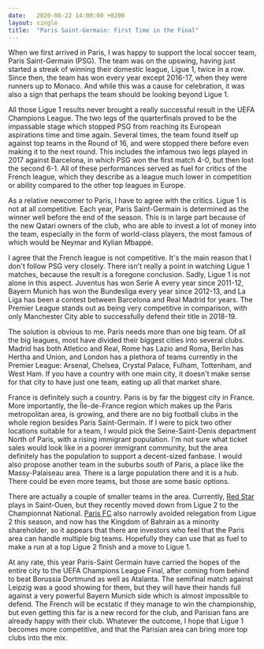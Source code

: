 ```yaml
---
date:   2020-08-22 14:00:00 +0200
layout: single
title:  "Paris Saint-Germain: First Time in the Final"
---
```

When we first arrived in Paris, I was happy to support the local soccer team, Paris Saint-Germain (PSG). The team was on the upswing, having just started a streak of winning their domestic league, Ligue 1, twice in a row. Since then, the team has won every year except 2016-17, when they were runners up to Monaco. And while this was a cause for celebration, it was also a sign that perhaps the team should be looking beyond Ligue 1.

All those Ligue 1 results never brought a really successful result in the UEFA Champions League. The two legs of the quarterfinals proved to be the impassable stage which stopped PSG from reaching its European aspirations time and time again. Several times, the team found itself up against top teams in the Round of 16, and were stopped there before even making it to the next round. This includes the infamous two legs played in 2017 against Barcelona, in which PSG won the first match 4-0, but then lost the second 6-1. All of these performances served as fuel for critics of the French league, which they describe as a league much lower in competition or ability compared to the other top leagues in Europe.

As a relative newcomer to Paris, I have to agree with the critics. Ligue 1 is not at all competitive. Each year, Paris Saint-Germain is determined as the winner well before the end of the season. This is in large part because of the new Qatari owners of the club, who are able to invest a lot of money into the team, especially in the form of world-class players, the most famous of which would be Neymar and Kylian Mbappé.

I agree that the French league is not competitive. It's the main reason that I don't follow PSG very closely. There isn't really a point in watching Ligue 1 matches, because the result is a foregone conclusion. Sadly, Ligue 1 is not alone in this aspect. Juventus has won Serie A every year since 2011-12, Bayern Munich has won the Bundesliga every year since 2012-13, and La Liga has been a contest between Barcelona and Real Madrid for years. The Premier League stands out as being very competitive in comparison, with only Manchester City able to successfully defend their title in 2018-19.

The solution is obvious to me. Paris needs more than one big team. Of all the big leagues, most have divided their biggest cities into several clubs. Madrid has both Atletico and Real, Rome has Lazio and Roma, Berlin has Hertha and Union, and London has a plethora of teams currently in the Premier League: Arsenal, Chelsea, Crystal Palace, Fulham, Tottenham, and West Ham. If you have a country with one main city, it doesn't make sense for that city to have just one team, eating up all that market share.

France is definitely such a country. Paris is by far the biggest city in France. More importantly, the Île-de-France region which makes up the Paris metropolitan area, is growing, and there are no big football clubs in the whole region besides Paris Saint-Germain. If I were to pick two other locations suitable for a team, I would pick the Seine-Saint-Denis department North of Paris, with a rising immigrant population. I'm not sure what ticket sales would look like in a poorer immigrant community, but the area definitely has the population to support a decent-sized fanbase. I would also propose another team in the suburbs south of Paris, a place like the Massy-Palaiseau area. There is a large population there and it is a hub. There could be even more teams, but those are some basic options.

There are actually a couple of smaller teams in the area. Currently, [Red Star][redstar] plays in Saint-Ouen, but they recently moved down from Ligue 2 to the Championnat National. [Paris FC][parisfc] also narrowly avoided relegation from Ligue 2 this season, and now has the Kingdom of Bahrain as a minority shareholder, so it appears that there are investors who feel that the Paris area can handle multiple big teams. Hopefully they can use that as fuel to make a run at a top Ligue 2 finish and a move to Ligue 1.

At any rate, this year Paris-Saint Germain have carried the hopes of the entire city to the UEFA Champions League Final, after coming from behind to beat Borussia Dortmund as well as Atalanta. The semifinal match against Leipzig was a good showing for them, but they will have their hands full against a very powerful Bayern Munich side which is almost impossible to defend. The French will be ecstatic if they manage to win the championship, but even getting this far is a new record for the club, and Parisian fans are already happy with their club. Whatever the outcome, I hope that Ligue 1 becomes more competitive, and that the Parisian area can bring more top clubs into the mix.

[parisfc]: https://parisfc.fr/
[redstar]: https://www.redstar.fr/